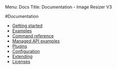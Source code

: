 Menu: Docs
Title: Documentation - Image Resizer V3

#Documentation

* [Getting started](/)
* [Examples](/docs/examples)
* [Command reference](/docs/reference)
* [Managed API examples](/docs/managed)
* [Plugins](/plugins)
* [Configuration](/docs/configuration)
* [Extending](/docs/extending)
* [Licenses](/licenses/)
